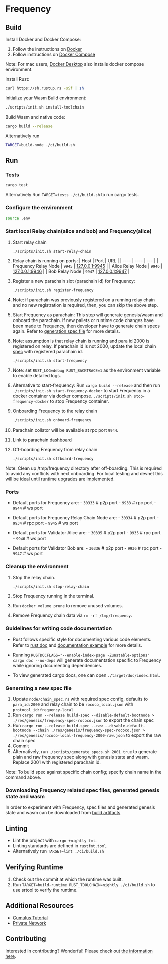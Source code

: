 # Frequency

## Build

Install Docker and Docker Compose:

1. Follow the instructions on [Docker](https://docs.docker.com/engine/install/)
2. Follow instructions on [Docker Compose](https://docs.docker.com/compose/install/)

Note: For mac users, [Docker Desktop](https://docs.docker.com/desktop/mac/install/) also installs docker compose environment.

Install Rust:

```bash
curl https://sh.rustup.rs -sSf | sh
```

Initialize your Wasm Build environment:

```bash
./scripts/init.sh install-toolchain
```

Build Wasm and native code:

```bash
cargo build --release
```

Alternatively run

```bash
TARGET=build-node ./ci/build.sh
```

## Run

### Tests

```bash
cargo test
```

Alternatively Run `TARGET=tests ./ci/build.sh` to run cargo tests.

### Configure the environment

```bash
source .env
```

### Start local Relay chain(alice and bob) and Frequency(alice)

1. Start relay chain

    ```bash
    ./scripts/init.sh start-relay-chain
    ```

1. Relay chain is running on ports:
    | Host | Port | URL |
    | ---- | ---- | --- |
    | Frequency Relay Node | `9945` | [127.0.0.1:9945](https://polkadot.js.org/apps/?rpc=ws%3A%2F%2F127.0.0.1%3A9945#/explorer) |
    | Alice Relay Node | `9946` | [127.0.0.1:9946](https://polkadot.js.org/apps/?rpc=ws%3A%2F%2F127.0.0.1%3A9946#/explorer) |
    | Bob Relay Node | `9947` | [127.0.0.1:9947](https://polkadot.js.org/apps/?rpc=ws%3A%2F%2F127.0.0.1%3A9947#/explorer) |

1. Register a new parachain slot (parachain id) for Frequency:

    ```bash
    ./scripts/init.sh register-frequency
    ```

1. Note: if parachain was previously registered on a running relay chain and no new registration is required, then, you can skip the above step.

1. Start Frequency as parachain: This step will generate genesis/wasm and onboard the parachain. If new pallets or runtime code changes have been made to Frequency, then developer have to generate chain specs again. Refer to [generation spec file](#generating-a-new-spec-file) for more details.

1. Note: assumption is that relay chain is running and para id 2000 is registered on relay. If parachain id is not 2000, update the local chain [spec](#generating-a-new-spec-file) with registered parachain id.

    ```bash
    ./scripts/init.sh start-frequency
    ```

1. Note: set `RUST_LOG=debug RUST_BACKTRACE=1` as the environment variable to enable detailed logs.

1. Alternative to start-frequency: Run ```cargo build --release``` and then run ```./scripts/init.sh start-frequency-docker``` to start Frequency in a docker container via docker compose. ```./scripts/init.sh stop-frequency-docker``` to stop Frequency container.

1. Onboarding Frequency to the relay chain

    ```bash
    ./scripts/init.sh onboard-frequency
    ```

1. Parachain collator will be available at rpc port `9944`.

1. Link to parachain [dashboard](https://polkadot.js.org/apps/?rpc=ws%3A%2F%2F127.0.0.1%3A9944)

1. Off-boarding Frequency from relay chain

    ```bash
    ./scripts/init.sh offboard-frequency
    ```

Note: Clean up /tmp/frequency directory after off-boarding. This is required to avoid any conflicts with next onboarding. For local testing and devnet this will be ideal until runtime upgrades are implemented.

### Ports

- Default ports for Frequency are:
      - ```30333``` # p2p port
      - ```9933```  # rpc port
      - ```9944```  # ws port

- Default ports for Frequency Relay Chain Node are:
      - ```30334``` # p2p port
      - ```9934```  # rpc port
      - ```9945```  # ws port

- Default ports for Validator Alice are:
      - ```30335``` # p2p port
      - ```9935```  # rpc port
      - ```9946```  # ws port

- Default ports for Validator Bob are:
      - ```30336``` # p2p port
      - ```9936```  # rpc port
      - ```9947```  # ws port

### Cleanup the environment

1. Stop the relay chain.

    ```bash
    ./scripts/init.sh stop-relay-chain
    ```

1. Stop Frequency running in the terminal.

1. Run ```docker volume prune``` to remove unused volumes.

1. Remove Frequency chain data via ```rm -rf /tmp/frequency```.

### Guidelines for writing code documentation

- Rust follows specific style for documenting various code elements. Refer to [rust doc](https://doc.rust-lang.org/rustdoc/how-to-write-documentation.html) and [documentation example](https://doc.rust-lang.org/rust-by-example/meta/doc.html) for more details.

- Running ```RUSTDOCFLAGS="--enable-index-page -Zunstable-options" cargo doc --no-deps``` will generate documentation specific to Frequency while ignoring documenting dependencies.

- To view generated cargo docs, one can open ```./target/doc/index.html```.

### Generating a new spec file

1. Update `node/chain_spec.rs` with required spec config, defaults to `para_id:2000` and relay chain to be `rococo_local.json` with `protocol_id:frequency-local`
2. Run `cargo run --release build-spec --disable-default-bootnode > ./res/genesis/frequency-spec-rococo.json` to export the chain spec
3. Run `cargo run --release build-spec --raw --disable-default-bootnode --chain ./res/genesis/frequency-spec-rococo.json > ./res/genesis/rococo-local-frequency-2000-raw.json` to export the raw chain spec
4. Commit
5. Alternatively, run ```./scripts/generate_specs.sh 2001 true``` to generate plain and raw frequency spec along with genesis state and wasm. Replace 2001 with registered parachain id.

Note: To build spec against specific chain config; specify chain name in the command above.

### Downloading Frequency related spec files, generated genesis state and wasm

In order to experiment with Frequency, spec files and generated genesis state and wasm can be downloaded from [build artifacts](https://github.com/LibertyDSNP/frequency/actions/workflows/main.yml?query=branch%3Amain)

## Linting

- Lint the project with `cargo +nightly fmt`.
- Linting standards are defined in `rustfmt.toml`.
- Alternatively run `TARGET=lint ./ci/build.sh`

## Verifying Runtime

1. Check out the commit at which the runtime was built.
2. Run `TARGET=build-runtime RUST_TOOLCHAIN=nightly ./ci/build.sh` to use srtool to verify the runtime.

## Additional Resources

- [Cumulus Tutorial](https://docs.substrate.io/tutorials/v3/cumulus/start-relay/)
- [Private Network](https://docs.substrate.io/tutorials/v3/private-network/)

## Contributing

Interested in contributing?
Wonderful!
Please check out [the information here](./CONTRIBUTING.md).
